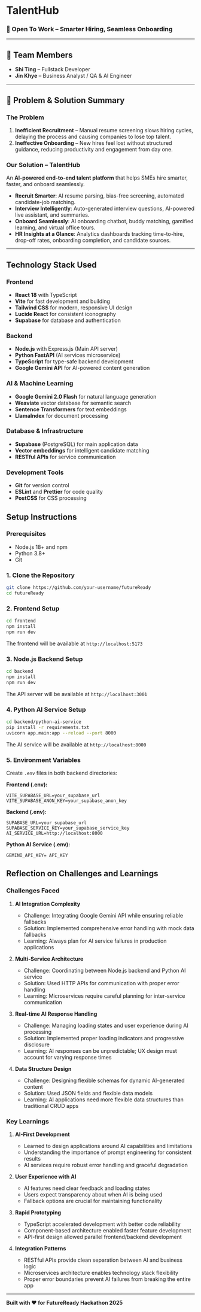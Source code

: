 # TalentHub  

### 🚀 Open To Work – Smarter Hiring, Seamless Onboarding  

---

## 👥 Team Members  
- **Shi Ting** – Fullstack Developer  
- **Jin Khye** – Business Analyst / QA & AI Engineer  

---

## 📌 Problem & Solution Summary  

### The Problem  
1. **Inefficient Recruitment** – Manual resume screening slows hiring cycles, delaying the process and causing companies to lose top talent.  
2. **Ineffective Onboarding** – New hires feel lost without structured guidance, reducing productivity and engagement from day one.  

### Our Solution – **TalentHub**  
An **AI-powered end-to-end talent platform** that helps SMEs hire smarter, faster, and onboard seamlessly.  

- **Recruit Smarter**: AI resume parsing, bias-free screening, automated candidate-job matching.  
- **Interview Intelligently**: Auto-generated interview questions, AI-powered live assistant, and summaries.  
- **Onboard Seamlessly**: AI onboarding chatbot, buddy matching, gamified learning, and virtual office tours.  
- **HR Insights at a Glance**: Analytics dashboards tracking time-to-hire, drop-off rates, onboarding completion, and candidate sources.  

---
## Technology Stack Used

### Frontend
- **React 18** with TypeScript
- **Vite** for fast development and building
- **Tailwind CSS** for modern, responsive UI design
- **Lucide React** for consistent iconography
- **Supabase** for database and authentication

### Backend
- **Node.js** with Express.js (Main API server)
- **Python FastAPI** (AI services microservice)
- **TypeScript** for type-safe backend development
- **Google Gemini API** for AI-powered content generation

### AI & Machine Learning
- **Google Gemini 2.0 Flash** for natural language generation
- **Weaviate** vector database for semantic search
- **Sentence Transformers** for text embeddings
- **LlamaIndex** for document processing

### Database & Infrastructure
- **Supabase** (PostgreSQL) for main application data
- **Vector embeddings** for intelligent candidate matching
- **RESTful APIs** for service communication

### Development Tools
- **Git** for version control
- **ESLint** and **Prettier** for code quality
- **PostCSS** for CSS processing

## Setup Instructions

### Prerequisites
- Node.js 18+ and npm
- Python 3.8+
- Git

### 1. Clone the Repository
```bash
git clone https://github.com/your-username/futureReady
cd futureReady
```

### 2. Frontend Setup
```bash
cd frontend
npm install
npm run dev
```
The frontend will be available at `http://localhost:5173`

### 3. Node.js Backend Setup
```bash
cd backend
npm install
npm run dev
```
The API server will be available at `http://localhost:3001`

### 4. Python AI Service Setup
```bash
cd backend/python-ai-service
pip install -r requirements.txt
uvicorn app.main:app --reload --port 8000
```
The AI service will be available at `http://localhost:8000`

### 5. Environment Variables
Create `.env` files in both backend directories:

**Frontend (.env):**
```env
VITE_SUPABASE_URL=your_supabase_url
VITE_SUPABASE_ANON_KEY=your_supabase_anon_key
```

**Backend (.env):**
```env
SUPABASE_URL=your_supabase_url
SUPABASE_SERVICE_KEY=your_supabase_service_key
AI_SERVICE_URL=http://localhost:8000
```

**Python AI Service (.env):**
```env
GEMINI_API_KEY= API_KEY
```

## Reflection on Challenges and Learnings

### Challenges Faced

1. **AI Integration Complexity**
   - Challenge: Integrating Google Gemini API while ensuring reliable fallbacks
   - Solution: Implemented comprehensive error handling with mock data fallbacks
   - Learning: Always plan for AI service failures in production applications

2. **Multi-Service Architecture**
   - Challenge: Coordinating between Node.js backend and Python AI service
   - Solution: Used HTTP APIs for communication with proper error handling
   - Learning: Microservices require careful planning for inter-service communication

3. **Real-time AI Response Handling**
   - Challenge: Managing loading states and user experience during AI processing
   - Solution: Implemented proper loading indicators and progressive disclosure
   - Learning: AI responses can be unpredictable; UX design must account for varying response times

4. **Data Structure Design**
   - Challenge: Designing flexible schemas for dynamic AI-generated content
   - Solution: Used JSON fields and flexible data models
   - Learning: AI applications need more flexible data structures than traditional CRUD apps

### Key Learnings

1. **AI-First Development**
   - Learned to design applications around AI capabilities and limitations
   - Understanding the importance of prompt engineering for consistent results
   - AI services require robust error handling and graceful degradation

2. **User Experience with AI**
   - AI features need clear feedback and loading states
   - Users expect transparency about when AI is being used
   - Fallback options are crucial for maintaining functionality

3. **Rapid Prototyping**
   - TypeScript accelerated development with better code reliability
   - Component-based architecture enabled faster feature development
   - API-first design allowed parallel frontend/backend development

4. **Integration Patterns**
   - RESTful APIs provide clean separation between AI and business logic
   - Microservices architecture enables technology stack flexibility
   - Proper error boundaries prevent AI failures from breaking the entire app

---

**Built with ❤️ for FutureReady Hackathon 2025**
